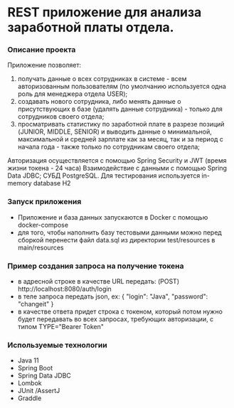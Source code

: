 # REST приложение для анализа заработной платы отдела.

### Описание проекта

Приложение позволяет:
1) получать данные о всех сотрудниках в системе - всем авторизованным пользователям (по умолчанию используется одна роль для менеджера отдела USER);
2) создавать нового сотрудника, либо менять данные о присутствующих в базе (удалять данные сотрудника) - только для сотрудников своего отдела;
3) просматривать статистику по заработной плате в разрезе позиций (JUNIOR, MIDDLE, SENIOR) и выводить данные о минимальной, максимальной и средней зарплате как за месяц, так и за период с начала года - также только по сотрудникам своего отдела;

Авторизация осуществляется с помощью Spring Security и JWT (время жизни токена - 24 часа)
Взаимодействие с данными с помощью Spring Data JDBC;
СУБД PostgreSQL.
Для тестирования используется in-memory database H2

### Запуск приложения

* Приложение и база данных запускаются в Docker c помощью docker-compose
* для того, чтобы наполнить базу тестовыми данными можно перед сборкой перенести файл data.sql из директории test/resources в main/resources


### Пример создания запроса на получение токена

* в адресной строке в качестве URL передать: (POST) http://localhost:8080/auth/login
* в теле запроса передать json, ex:
  {
  "login": "Java",
  "password": "changeit"
  }
* в качестве ответа придет строка с токеном, который потом нужно будет передавать во всех запросах, требующих авторизации, с типом TYPE="Bearer Token"

### Используемые технологии

* Java 11
* Spring Boot
* Spring Data JDBC
* Lombok
* JUnit /AssertJ
* Graddle